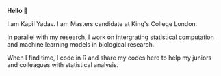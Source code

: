 **Hello 👋**

I am Kapil Yadav. I am Masters candidate at King's College London. 

In parallel with my research, I work on intergrating statistical computation and machine learning models in biological research. 

When I find time, I code in R and share my codes here to help my juniors and colleagues with statistical analysis. 

<!---
Kapil-888/Kapil-888 is a ✨ special ✨ repository because its `README.md` (this file) appears on your GitHub profile.
You can click the Preview link to take a look at your changes.
--->
